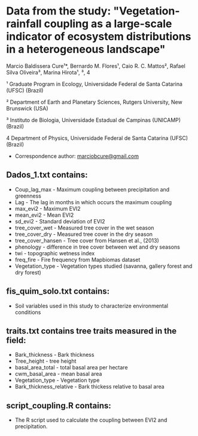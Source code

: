 # Data from the study: "Vegetation-rainfall coupling as a large-scale indicator of ecosystem distributions in a heterogeneous landscape"

Marcio Baldissera Cure¹*, Bernardo M. Flores¹, Caio R. C. Mattos², Rafael Silva Oliveira³, Marina Hirota¹, ³, 4

¹ Graduate Program in Ecology, Universidade Federal de Santa Catarina (UFSC) (Brazil)

² Department of Earth and Planetary Sciences, Rutgers University, New Brunswick (USA)

³ Instituto de Biologia, Universidade Estadual de Campinas (UNICAMP) (Brazil)

4 Department of Physics, Universidade Federal de Santa Catarina (UFSC) (Brazil)

* Correspondence author: marciobcure@gmail.com

## Dados_1.txt contains:

- Coup_lag_max - Maximum coupling between precipitation and greenness
- Lag - The lag in months in which occurs the maximum coupling
- max_evi2 - Maximum EVI2
- mean_evi2 - Mean EVI2
- sd_evi2 - Standard deviation of EVI2
- tree_cover_wet - Measured tree cover in the wet season
- tree_cover_dry - Measured tree cover in the dry season
- tree_cover_hansen - Tree cover from Hansen et al., (2013)
- phenology - difference in tree cover between wet and dry seasons
- twi - topographic wetness index
- freq_fire - Fire frequency from Mapbiomas dataset
- Vegetation_type - Vegetation types studied (savanna, gallery forest and dry forest)

## fis_quim_solo.txt contains:

- Soil variables used in this study to characterize environmental conditions

## traits.txt contains tree traits measured in the field:

- Bark_thickness - Bark thickness
- Tree_height - tree height
- basal_area_total - total basal area per hectare
- cwm_basal_area - mean basal area
- Vegetation_type - Vegetation type
- Bark_thickness_relative - Bark thickess relative to basal area

## script_coupling.R contains:

- The R script used to calculate the coupling between EVI2 and precipitation.
